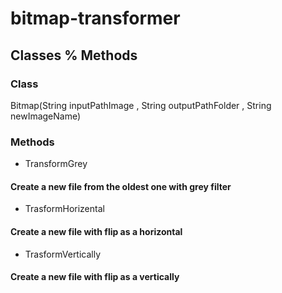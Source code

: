 # bitmap-transformer

## Classes % Methods

### Class 
Bitmap(String inputPathImage , String outputPathFolder , String newImageName)

### Methods

* TransformGrey 
#### Create a new file from the oldest one with grey filter 

* TrasformHorizental 
#### Create a new file with flip as a horizontal 


* TrasformVertically
#### Create a new file with flip as a vertically

